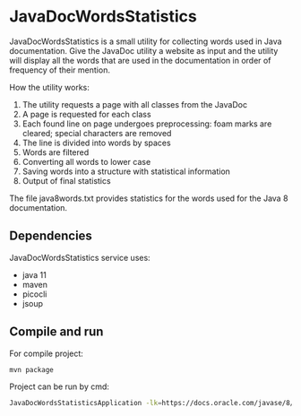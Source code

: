 # JavaDocWordsStatistics
JavaDocWordsStatistics is a small utility for collecting words used in Java documentation. Give the JavaDoc utility a website as input and the utility will display all the words that are used in the documentation in order of frequency of their mention.

How the utility works:
1. The utility requests a page with all classes from the JavaDoc
2. A page is requested for each class
3. Each found line on page undergoes preprocessing: foam marks are cleared; special characters are removed
5. The line is divided into words by spaces
6. Words are filtered 
7. Converting all words to lower case
8. Saving words into a structure with statistical information
9. Output of final statistics

The file java8words.txt provides statistics for the words used for the Java 8 documentation.
## Dependencies
JavaDocWordsStatistics service uses:
- java 11
- maven
- picocli
- jsoup

## Compile and run
For compile project:
```bash
mvn package
```

Project can be run by cmd:
```bash
JavaDocWordsStatisticsApplication -lk=https://docs.oracle.com/javase/8/docs/api/ -lt=0 -f=5 -d=5000
```